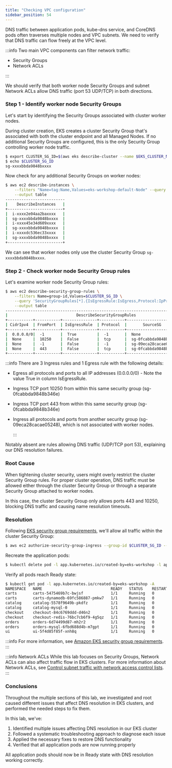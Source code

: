 ```yaml
---
title: "Checking VPC configuration"
sidebar_position: 54
---
```


DNS traffic between application pods, kube-dns service, and CoreDNS pods often traverses multiple nodes and VPC subnets. We need to verify that DNS traffic can flow freely at the VPC level.

:::info
Two main VPC components can filter network traffic:

- Security Groups
- Network ACLs

:::

We should verify that both worker node Security Groups and subnet Network ACLs allow DNS traffic (port 53 UDP/TCP) in both directions.

### Step 1 - Identify worker node Security Groups

Let's start by identifying the Security Groups associated with cluster worker nodes.

During cluster creation, EKS creates a cluster Security Group that's associated with both the cluster endpoint and all Managed Nodes. If no additional Security Groups are configured, this is the only Security Group controlling worker node traffic.

```bash timeout=30
$ export CLUSTER_SG_ID=$(aws eks describe-cluster --name $EKS_CLUSTER_NAME --region $AWS_REGION --query "cluster.resourcesVpcConfig.clusterSecurityGroupId" --output text)
$ echo $CLUSTER_SG_ID
sg-xxxxbbda9848bxxxx
```

Now check for any additional Security Groups on worker nodes:

```bash timeout=30
$ aws ec2 describe-instances \
    --filters "Name=tag:Name,Values=eks-workshop-default-Node" --query 'Reservations[*].Instances[*].[InstanceId,SecurityGroups[*].GroupId]' \
    --output table
--------------------------
|    DescribeInstances   |
+------------------------+
|  i-xxxx2e04aa2baxxxx   |
|  sg-xxxxbbda9848bxxxx  |
|  i-xxxx45e34d609xxxx   |
|  sg-xxxxbbda9848bxxxx  |
|  i-xxxxdc536ec33xxxx   |
|  sg-xxxxbbda9848bxxxx  |
+------------------------+
```

We can see that worker nodes only use the cluster Security Group `sg-xxxxbbda9848bxxxx`.

### Step 2 - Check worker node Security Group rules

Let's examine worker node Security Group rules:

```bash timeout=30
$ aws ec2 describe-security-group-rules \
    --filters Name=group-id,Values=$CLUSTER_SG_ID \
    --query 'SecurityGroupRules[*].{IsEgressRule:IsEgress,Protocol:IpProtocol,FromPort:FromPort,ToPort:ToPort,CidrIpv4:CidrIpv4,SourceSG:ReferencedGroupInfo.GroupId}' \
    --output table
-----------------------------------------------------------------------------------------
|                              DescribeSecurityGroupRules                               |
+-----------+-----------+---------------+-----------+------------------------+----------+
| CidrIpv4  | FromPort  | IsEgressRule  | Protocol  |       SourceSG         | ToPort   |
+-----------+-----------+---------------+-----------+------------------------+----------+
|  0.0.0.0/0|  -1       |  True         |  -1       |  None                  |  -1      |
|  None     |  10250    |  False        |  tcp      |  sg-0fcabbda9848b346e  |  10250   |
|  None     |  -1       |  False        |  -1       |  sg-09eca28cacae05248  |  -1      |
|  None     |  443      |  False        |  tcp      |  sg-0fcabbda9848b346e  |  443     |
+-----------+-----------+---------------+-----------+------------------------+----------+
```

:::info
There are 3 Ingress rules and 1 Egress rule with the following details:

- Egress all protocols and ports to all IP addresses (0.0.0.0/0) - Note the value True in column IsEgressRule.
- Ingress TCP port 10250 from within this same security group (sg-0fcabbda9848b346e)
- Ingress TCP port 443 from within this same security group (sg-0fcabbda9848b346e)
- Ingress all protocols and ports from another security group (sg-09eca28cacae05248), which is not associated with worker nodes.

  :::

Notably absent are rules allowing DNS traffic (UDP/TCP port 53), explaining our DNS resolution failures.

### Root Cause

When tightening cluster security, users might overly restrict the cluster Security Group rules. For proper cluster operation, DNS traffic must be allowed either through the cluster Security Group or through a separate Security Group attached to worker nodes.

In this case, the cluster Security Group only allows ports 443 and 10250, blocking DNS traffic and causing name resolution timeouts.

### Resolution

Following [EKS security group requirements](https://docs.aws.amazon.com/eks/latest/userguide/sec-group-reqs.html), we'll allow all traffic within the cluster Security Group:

```bash timeout=30 wait=5
$ aws ec2 authorize-security-group-ingress --group-id $CLUSTER_SG_ID --protocol -1 --port -1 --source-group $CLUSTER_SG_ID
```

Recreate the application pods:

```bash timeout=30 wait=30
$ kubectl delete pod -l app.kubernetes.io/created-by=eks-workshop -l app.kubernetes.io/component=service -A
```

Verify all pods reach Ready state:

```bash timeout=30
$ kubectl get pod -l app.kubernetes.io/created-by=eks-workshop -A
NAMESPACE   NAME                              READY   STATUS    RESTARTS   AGE
carts       carts-5475469b7c-bwjsf            1/1     Running   0          50s
carts       carts-dynamodb-69fc586887-pmkw7   1/1     Running   0          19h
catalog     catalog-5578f9649b-pkdfz          1/1     Running   0          50s
catalog     catalog-mysql-0                   1/1     Running   0          19h
checkout    checkout-84c6769ddd-d46n2         1/1     Running   0          50s
checkout    checkout-redis-76bc7cb6f9-4g5qz   1/1     Running   0          23d
orders      orders-6d74499d87-mh2r2           1/1     Running   0          50s
orders      orders-mysql-6fbd688d4b-m7gpt     1/1     Running   0          19h
ui          ui-5f4d85f85f-xnh8q               1/1     Running   0          50s
```

:::info
For more information, see [Amazon EKS security group requirements](https://docs.aws.amazon.com/eks/latest/userguide/sec-group-reqs.html).
:::

:::info Network ACLs
While this lab focuses on Security Groups, Network ACLs can also affect traffic flow in EKS clusters. For more information about Network ACLs, see [Control subnet traffic with network access control lists](https://docs.aws.amazon.com/vpc/latest/userguide/vpc-network-acls.html).
:::

### Conclusions

Throughout the multiple sections of this lab, we investigated and root caused different issues that affect DNS resolution in EKS clusters, and performed the needed steps to fix them.

In this lab, we've:

1. Identified multiple issues affecting DNS resolution in our EKS cluster
2. Followed a systematic troubleshooting approach to diagnose each issue
3. Applied the necessary fixes to restore DNS functionality
4. Verified that all application pods are now running properly

All application pods should now be in Ready state with DNS resolution working correctly.
